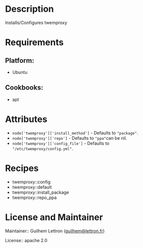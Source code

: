 # Description

Installs/Configures twemproxy

# Requirements

## Platform:

* Ubuntu

## Cookbooks:

* apt

# Attributes

* `node['twemproxy']['install_method']` -  Defaults to `"package"`.
* `node['twemproxy']['repo']` -  Defaults to `"ppa"`can be nil.
* `node['twemproxy']['config_file']` -  Defaults to `"/etc/twemproxy/config.yml"`.

# Recipes

* twemproxy::config
* twemproxy::default
* twemproxy::install_package
* twemproxy::repo_ppa

# License and Maintainer

Maintainer:: Guilhem Lettron (<guilhem@lettron.fr>)

License:: apache 2.0
